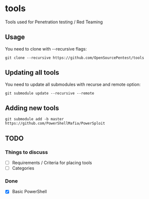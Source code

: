 # tools
Tools used for Penetration testing / Red Teaming

## Usage

You need to clone with --recursive flags:
```
git clone --recursive https://github.com/OpenSourcePentest/tools
```

## Updating all tools

You need to update all submodules with recurse and remote option:
```
git submodule update --recursive --remote
```

## Adding new tools

```
git submodule add -b master https://github.com/PowerShellMafia/PowerSploit
```

##  TODO

### Things to discuss
- [ ] Requirements / Criteria for placing tools
- [ ] Categories

### Done
- [x] Basic PowerShell
